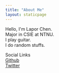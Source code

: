 ```yaml
---
title: "About Me"
layout: staticpage
---
```

Hello, I'm Lapor Chen.  
Major in CSIE at NTNU.  
I play guitar.  
I do random stuffs.

Social Links  
[Github](https://github.com/laporchen/)   
[Twitter](https://twitter.com/lapor_chen)

